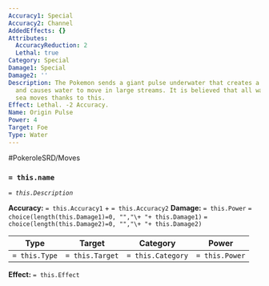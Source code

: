 ```yaml
---
Accuracy1: Special
Accuracy2: Channel
AddedEffects: {}
Attributes:
  AccuracyReduction: 2
  Lethal: true
Category: Special
Damage1: Special
Damage2: ''
Description: The Pokemon sends a giant pulse underwater that creates a chain reaction
  and causes water to move in large streams. It is believed that all water in the
  sea moves thanks to this.
Effect: Lethal. -2 Accuracy.
Name: Origin Pulse
Power: 4
Target: Foe
Type: Water
---
```


#PokeroleSRD/Moves

### `= this.name`
*`= this.Description`*

**Accuracy:** `= this.Accuracy1` + `= this.Accuracy2`
**Damage:** `= this.Power` `= choice(length(this.Damage1)=0, "","\+ "+ this.Damage1)` `= choice(length(this.Damage2)=0, "","\+ "+ this.Damage2)`

| Type          | Target          | Category          | Power          |
| ------------- | --------------- | ----------------  | -------------- |
| `= this.Type` | `= this.Target` | `= this.Category` | `= this.Power` | 

**Effect:** `= this.Effect`